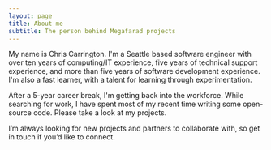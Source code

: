```yaml
---
layout: page
title: About me
subtitle: The person behind Megafarad projects
---
```


My name is Chris Carrington. I'm a Seattle based software engineer with over ten years of computing/IT experience, five years of technical support experience, and more than five years of software development experience. I'm also a fast learner, with a talent for learning through experimentation.

After a 5-year career break, I'm getting back into the workforce. While searching for work, I have spent most of my recent time writing some open-source code. Please take a look at my projects.

I’m always looking for new projects and partners to collaborate with, so get in touch if you’d like to connect.
